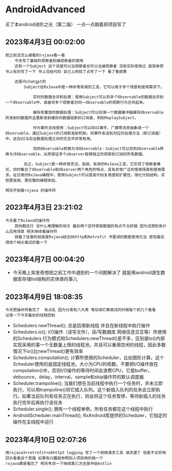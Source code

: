 # AndroidAdvanced
买了本android进阶之光（第二版）
一点一点跟着把项目写了

## 2023年4月3日 00:02:00
    把之前没怎么细看的rxjava看一看
        今天写了基础的观察者和被观察者的使用
        还有一个Subject 这个说是可以当观察者也可以当被观察者 没有实际使用过 就简单把书上有的写了一下 书上没给代码 自己上网找了点写了一下 看了看效果

        这是问chatgpt的
            Subject在RxJava中是一种非常有用的工具，它可以用于多个场景和使用需求下。

                实时的数据合并和处理：使用Subject可以将多个Observable的数据合并到一个Observable中，或者将多个观察者对同一Observable的观察行为合并起来。

                缓存和重放的数据处理：Subject可以扮演一个数据缓冲器缓存Observable所发射的数据并且重新发射缓存的数据给新的订阅者，例如ReplaySubject。

                作为事件总线使用：Subject可以将UI事件、广播等消息抽象成一个Observable，通过Subject的订阅和发射机制，将事件发送到对应的处理方法（即订阅者）中，这在UI与后台数据处理之间的交互中非常有用。

                将热Observable转换为冷Observable：Subject可以将热Observable转换为冷Observable，从而保证多个observer能够独立的获取到订阅的所有数据。

            总之，Subject是一种非常灵活、高效、有用的RxJava工具，它实现了观察者模式，同时集合了Observable和Observer两个角色的特点，具有非常广泛的使用场景和使用需求。在日常的RxJava编程中，使用Subject可以提高代码复用度和扩展性，简化代码结构，实现更高效、更优雅的编程体验。

    明天开始看rxjava 的操作符

## 2023年4月3日 23:21:02

    今天看了RxJava的操作符
        其他都还行 没什么难理解的地方 最后两个定时获取数据的有点不太好搞 因为没想到有什么应用场景 明天继续看操作符
        我看了这章的结尾是Rxjava结合Okhttp和Retrofit 书里讲的都是使用方法 感觉最后得找个相关面试的看一下

## 2023年4月7日 00:04:20

- 今天晚上突发奇想把之前工作中遇到的一个问题解决了 就是用android源生数据库存储list结构的实体类的事儿


## 2023年4月9日 18:08:35

    今天把操作符看完了  有点乱 因为分类有八大类 等后续打算面试的时候每个抓几个看看
    记录一下今天看到的线程控制

- Schedulers.newThread();  总是启用新线程 并且在新线程中执行操作
- Schedulers.io();         I/O操作（读写文件/，读/写数据库 网络信息交互等）所使用的Schedulers 行为模式和Schedulers.newThread()差不多，区别是io()内部实现采用的事一个无数量上限的线程池，并且可以重用空闲的线程，因此多数情况下io()比newThread()更有效率
- Schedulers.computation(); 计算所使用的Scheduler，比如图形计算。这个Scheduler使用的是固定线程池，大小为CPU的核数。不要把I/O操作放在computation()中，否则I/O操作的等待时间会浪费CPU，它是buffer，debounce，delay，interval，sample和skip操作符的默认调度器
- Scheduler.trampoline(); 当我们想在当前线程中执行一个任务时，并未立即执行，可以用trampoline()将它插入队列。这个新插入队列的任务会立即执行。如果当前队列有任务正在执行，则会将这个任务暂停，等待新插入的任务执行完毕后再执行该任务
- Scheduler.single(); 拥有一个线程单例，所有任务都在这个线程中执行
- AndroidScheduler.mainThread(); RxAndroid库提供的Scheduler，它指定的操作在主线程中运行

## 2023年4月10日 02:07:26

    用rxjava3+retrofit+okhttp3 logging 写了一个网络请求工具 请求通了 但是不太好用 回头看看这个思路 如果有兴趣就参照别人项目用的搞一个
    rxjava算是看完了 明天考虑一下继续第三方还是开始kotlin

